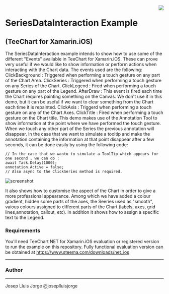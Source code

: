<a href="https://www.steema.com/product/net_ios">
<img align="right" src="http://www.teechart.net/img/logos/teechart_ios.png">
</a>

SeriesDataInteraction Example
==========
(TeeChart for Xamarin.iOS)
------
The SeriesDataInteraction example intends to show how to use some of the different "Events" available in TeeChart for Xamarin.iOS. These can prove very useful if we would like to show information or perform actions when interacting with the Chart data. 
The events used are the following:
ClickBackground : Triggered when performing a touch gesture on any part of the Chart Area.
ClickSeries : Triggered when performing a touch gesture on any Series of the Chart.
ClickLegend : Fired when performing a touch gesture on any part of the Legend.
AfterDraw : This event is fired each time the Chart requires painting something on the Canvas. We don't use it in this demo, but it can be useful if we want to clear something from the Chart each time it is repainted.
ClickAxis : Triggerd when performing a touch gesture on any of the Chart Axes.
ClickTitle : Fired when performing a touch gesture on the Chart title.
This demo makes use of the Annotation Tool to show information at the point where we have performed the touch gesture. When we touch any other part of the Series the previous annotation will disappear.
In the case that we want to simulate a tooltip and make the annotation containing the information at that point disappear after a few seconds, it can be done easily by using the following code:
```
// In the case that we wanto to simulate a ToolTip which appears for one second , we can do :
await Task.Delay(1000);
annotation.Active = false;
// Also async to the ClickSeries method is required.
```
![screenshot](https://github.com/Steema/TeeChart-.NET-for-Xamarin.iOS-Unified-samples/blob/master/SeriesDataInteraction/Screenshots/Chart_SeriesDataInteraction.gif?raw=true "TeeChart.NET for Xamarin.iOS-Unified samples")

It also shows how to customise the aspect of the Chart in order to give a more professional appearance. Among which we have added a colour gradient, hidden some parts of the axes, the Seeries used as "smooth", vaious colours assigned to different parts of the Chart (labels, axes, grid lines,annotation, callout, etc). In addition it shows how to assign a specific text to the Legend.

### Requirements

You'll need TeeChart NET for Xamarin.iOS evaluation or registered version to run the example on this repository. Fully functional evaluation version can be obtained at https://www.steema.com/downloads/net_ios

------
### Author
------
Josep Lluis Jorge @joseplluisjorge